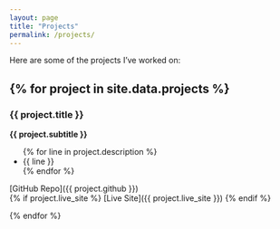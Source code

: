 ```yaml
---
layout: page
title: "Projects"
permalink: /projects/
---
```


Here are some of the projects I’ve worked on:

{% for project in site.data.projects %}
---
### {{ project.title }}
**{{ project.subtitle }}**

<ul>
  {% for line in project.description %}
    <li>{{ line }}</li>
  {% endfor %}
</ul>

[GitHub Repo]({{ project.github }})  
{% if project.live_site %}
[Live Site]({{ project.live_site }})
{% endif %}

{% endfor %}
